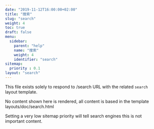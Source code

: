 ```yaml
---
date: "2019-11-12T16:00:00+02:00"
title: "搜索"
slug: "search"
weight: 4
toc: true
draft: false
menu:
  sidebar:
    parent: "help"
    name: "搜索"
    weight: 4
    identifier: "search"
sitemap:
  priority : 0.1
layout: "search"
---
```



This file exists solely to respond to /search URL with the related `search` layout template.

No content shown here is rendered, all content is based in the template layouts/doc/search.html

Setting a very low sitemap priority will tell search engines this is not important content.
